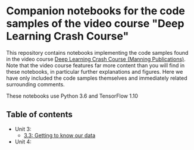 # Companion notebooks for the code samples of the video course "Deep Learning Crash Course"

This repository contains notebooks implementing the code samples found in the video course [Deep Learning Crash Course (Manning Publications)](https://livevideo.manning.com/course/64/deep-learning-crash-course?). Note that the video course features far more content than you will find in these notebooks, in particular further explanations and figures. Here we have only included the code samples themselves and immediately related surrounding comments.

These notebooks use Python 3.6 and TensorFlow 1.10

## Table of contents

* Unit 3:
    * [3.3: Getting to know our data](https://colab.research.google.com/github/djcordhose/deep-learning-crash-course-notebooks/blob/master/U3-M3-getting-to-know-our-data.ipynb)
* Unit 4:
